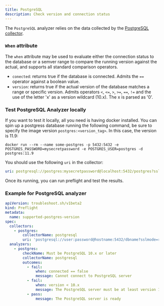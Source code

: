 ```yaml
---
title: PostgreSQL
description: Check version and connection status 
---
```


The `PostgreSQL` analyzer relies on the data collected by the [PostgreSQL collector](https://troubleshoot.sh/docs/collect/postgresql/).

### `When` attribute
The `when` attribute may be used to evaluate either the connection status to the database or a semver range to compare the running version against the actual, and supports all standard comparison operators.

  - `conected`: returns true if the database is connected. Admits the `==` operator against a boolean value. 
  - `version`:  returns true if the actual version of the database matches a range or specific version. Admits operators `<`, `<=`, `>`, `>=`, `==`, `!=` and the use of the letter 'x' as a version wildcard (10.x). The x is parsed as '0'.

 ### Test PostgreSQL Analyzer locally

 If you want to test it locally, all you need is having docker installed. You can spin up a postgress database running the following command, be sure to specify the image version `postgres:<version_tag>`. In this case, the version is 11.9:

 ```Shell
 docker run --rm --name some-postgres -p 5432:5432 -e POSTGRES_PASSWORD=mysecretpassword -e POSTGRES_USER=postgres -d postgres:11.9
 ```
You should use the following `uri` in the collector:
```yaml
uri: postgresql://postgres:mysecretpassword@localhost:5432/postgres?sslmode=disable
```
Once its running, you can run preflight and test the results. 

### Example for PostgreSQL analyzer

```yaml
apiVersion: troubleshoot.sh/v1beta2
kind: Preflight
metadata:
  name: supported-postgres-version
spec:
  collectors:
    - postgres:
        collectorName: postgresql
        uri: 'postgresql://user:password@hostname:5432/dbname?sslmode=require'
  analyzers:
    - postgres:
        checkName: Must be PostgreSQL 10.x or later
        collectorName: postgresql
        outcomes:
          - fail:
              when: connected == false
              message: Cannot connect to PostgreSQL server
          - fail:
              when: version < 10.x
              message: The PostgreSQL server must be at least version 10
          - pass:
              message: The PostgreSQL server is ready
```